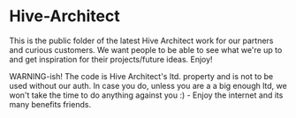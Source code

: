 # Hive-Architect
This is the public folder of the latest Hive Architect work for our partners and curious customers. We want people to be able to see what we're up to and get inspiration for their projects/future ideas. 
Enjoy!

WARNING-ish!
The code is Hive Architect's ltd. property and is not to be used without our auth. In case you do, unless you are a a big enough ltd, we won't take the time to do anything against you :) - Enjoy the internet and its many benefits friends. 
